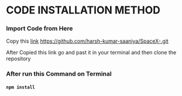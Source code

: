 # CODE INSTALLATION METHOD

### Import Code from Here
Copy this [link](https://github.com/harsh-kumar-saaniya/SpaceX-.git) https://github.com/harsh-kumar-saaniya/SpaceX-.git

After Copied this link go and past it in your terminal and then clone the repository

### After run this Command on Terminal
#### `npm install`

